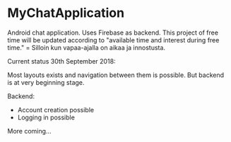 # MyChatApplication
Android chat application. Uses Firebase as backend. This project of free time will be updated according to "available time and interest during free time." = Silloin kun vapaa-ajalla on aikaa ja innostusta.

Current status 30th September 2018:

Most layouts exists and navigation between them is possible. But backend is at very beginning stage.

Backend:

- Account creation possible
- Logging in possible

More coming...
